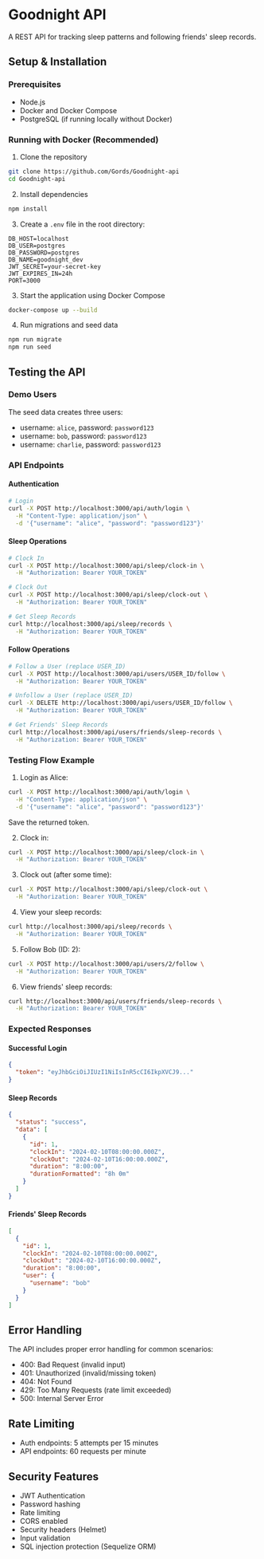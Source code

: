 # Goodnight API

A REST API for tracking sleep patterns and following friends' sleep records.

## Setup & Installation

### Prerequisites
- Node.js 
- Docker and Docker Compose
- PostgreSQL (if running locally without Docker)

### Running with Docker (Recommended)
1. Clone the repository
```bash
git clone https://github.com/Gords/Goodnight-api
cd Goodnight-api
```
2. Install dependencies
```bash
npm install
```

3. Create a `.env` file in the root directory:
```env
DB_HOST=localhost
DB_USER=postgres
DB_PASSWORD=postgres
DB_NAME=goodnight_dev
JWT_SECRET=your-secret-key
JWT_EXPIRES_IN=24h
PORT=3000
```

3. Start the application using Docker Compose
```bash
docker-compose up --build
```

4. Run migrations and seed data
```bash
npm run migrate
npm run seed
```

## Testing the API

### Demo Users
The seed data creates three users:
- username: `alice`, password: `password123`
- username: `bob`, password: `password123`
- username: `charlie`, password: `password123`

### API Endpoints

#### Authentication
```bash
# Login
curl -X POST http://localhost:3000/api/auth/login \
  -H "Content-Type: application/json" \
  -d '{"username": "alice", "password": "password123"}'
```

#### Sleep Operations
```bash
# Clock In
curl -X POST http://localhost:3000/api/sleep/clock-in \
  -H "Authorization: Bearer YOUR_TOKEN"

# Clock Out
curl -X POST http://localhost:3000/api/sleep/clock-out \
  -H "Authorization: Bearer YOUR_TOKEN"

# Get Sleep Records
curl http://localhost:3000/api/sleep/records \
  -H "Authorization: Bearer YOUR_TOKEN"
```

#### Follow Operations
```bash
# Follow a User (replace USER_ID)
curl -X POST http://localhost:3000/api/users/USER_ID/follow \
  -H "Authorization: Bearer YOUR_TOKEN"

# Unfollow a User (replace USER_ID)
curl -X DELETE http://localhost:3000/api/users/USER_ID/follow \
  -H "Authorization: Bearer YOUR_TOKEN"

# Get Friends' Sleep Records
curl http://localhost:3000/api/users/friends/sleep-records \
  -H "Authorization: Bearer YOUR_TOKEN"
```

### Testing Flow Example

1. Login as Alice:
```bash
curl -X POST http://localhost:3000/api/auth/login \
  -H "Content-Type: application/json" \
  -d '{"username": "alice", "password": "password123"}'
```
Save the returned token.

2. Clock in:
```bash
curl -X POST http://localhost:3000/api/sleep/clock-in \
  -H "Authorization: Bearer YOUR_TOKEN"
```

3. Clock out (after some time):
```bash
curl -X POST http://localhost:3000/api/sleep/clock-out \
  -H "Authorization: Bearer YOUR_TOKEN"
```

4. View your sleep records:
```bash
curl http://localhost:3000/api/sleep/records \
  -H "Authorization: Bearer YOUR_TOKEN"
```

5. Follow Bob (ID: 2):
```bash
curl -X POST http://localhost:3000/api/users/2/follow \
  -H "Authorization: Bearer YOUR_TOKEN"
```

6. View friends' sleep records:
```bash
curl http://localhost:3000/api/users/friends/sleep-records \
  -H "Authorization: Bearer YOUR_TOKEN"
```

### Expected Responses

#### Successful Login
```json
{
  "token": "eyJhbGciOiJIUzI1NiIsInR5cCI6IkpXVCJ9..."
}
```

#### Sleep Records
```json
{
  "status": "success",
  "data": [
    {
      "id": 1,
      "clockIn": "2024-02-10T08:00:00.000Z",
      "clockOut": "2024-02-10T16:00:00.000Z",
      "duration": "8:00:00",
      "durationFormatted": "8h 0m"
    }
  ]
}
```

#### Friends' Sleep Records
```json
[
  {
    "id": 1,
    "clockIn": "2024-02-10T08:00:00.000Z",
    "clockOut": "2024-02-10T16:00:00.000Z",
    "duration": "8:00:00",
    "user": {
      "username": "bob"
    }
  }
]
```

## Error Handling

The API includes proper error handling for common scenarios:

- 400: Bad Request (invalid input)
- 401: Unauthorized (invalid/missing token)
- 404: Not Found
- 429: Too Many Requests (rate limit exceeded)
- 500: Internal Server Error

## Rate Limiting

- Auth endpoints: 5 attempts per 15 minutes
- API endpoints: 60 requests per minute

## Security Features

- JWT Authentication
- Password hashing
- Rate limiting
- CORS enabled
- Security headers (Helmet)
- Input validation
- SQL injection protection (Sequelize ORM)
